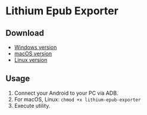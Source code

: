 # Lithium Epub Exporter

## Download

* [Windows version]()
* [macOS version]()
* [Linux version]()

## Usage

1. Connect your Android to your PC via ADB.
2. For macOS, Linux: `chmod +x lithium-epub-exporter`
3. Execute utility.

